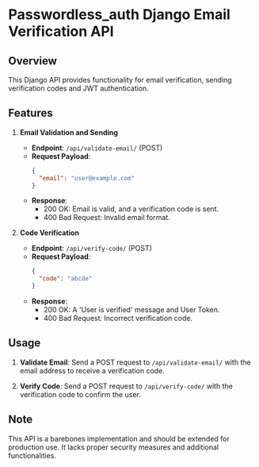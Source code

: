 # Passwordless_auth Django Email Verification API

## Overview

This Django API provides functionality for email verification, sending verification codes and JWT authentication.

## Features

1. **Email Validation and Sending**
   - **Endpoint**: `/api/validate-email/` (POST)
   - **Request Payload**:
     ```json
     {
       "email": "user@example.com"
     }
     ```
   - **Response**:
     - 200 OK: Email is valid, and a verification code is sent.
     - 400 Bad Request: Invalid email format.

2. **Code Verification**
   - **Endpoint**: `/api/verify-code/` (POST)
   - **Request Payload**:
     ```json
     {
       "code": "abcde"
     }
     ```
   - **Response**:
     - 200 OK: A 'User is verified' message and User Token.
     - 400 Bad Request: Incorrect verification code.


## Usage

1. **Validate Email**: Send a POST request to `/api/validate-email/` with the email address to receive a verification code.

2. **Verify Code**: Send a POST request to `/api/verify-code/` with the verification code to confirm the user.


## Note

This API is a barebones implementation and should be extended for production use. It lacks proper security measures and additional functionalities.
